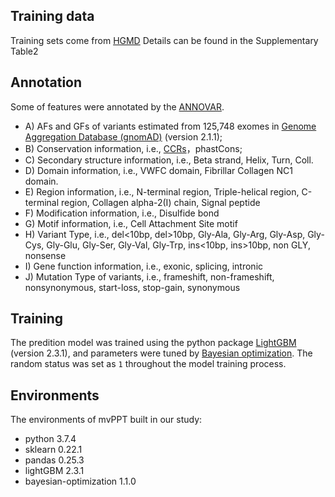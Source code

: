 ## Training data
Training sets come from [HGMD](http://www.hgmd.cf.ac.uk/)
Details can be found in the Supplementary Table2

## Annotation
Some of features were annotated by the [ANNOVAR](https://doc-openbio.readthedocs.io/projects/annovar/en/latest/).  
- A) AFs and GFs of variants estimated from 125,748 exomes in [Genome Aggregation Database (gnomAD)](https://gnomad.broadinstitute.org) (version 2.1.1); 
- B) Conservation information, i.e., [CCRs](https://s3.us-east-2.amazonaws.com/ccrs/ccr.html)，phastCons;
- C) Secondary structure information, i.e., Beta strand, Helix, Turn, Coll.
- D) Domain information, i.e., VWFC domain, Fibrillar Collagen NC1 domain.
- E) Region information, i.e., N-terminal region, Triple-helical region, C-terminal region, Collagen alpha-2(I) chain, Signal peptide
- F) Modification information, i.e., Disulfide bond
- G) Motif information, i.e., Cell Attachment Site motif
- H) Variant Type, i.e., del<10bp, del>10bp, Gly-Ala, Gly-Arg, Gly-Asp, Gly-Cys, Gly-Glu, Gly-Ser, Gly-Val, Gly-Trp, ins<10bp, ins>10bp, non GLY, nonsense
- I) Gene function information, i.e., exonic, splicing, intronic
- J) Mutation Type of variants, i.e., frameshift, non-frameshift, nonsynonymous, start-loss, stop-gain, synonymous

## Training
The predition model was trained using the python package [LightGBM](https://github.com/microsoft/LightGBM) (version 2.3.1), and 
parameters were tuned by [Bayesian optimization](https://github.com/fmfn/BayesianOptimization). The random status was 
set as `1` throughout the model training process.

## Environments
The environments of mvPPT built in our study: 
- python 3.7.4
- sklearn 0.22.1
- pandas 0.25.3
- lightGBM 2.3.1
- bayesian-optimization 1.1.0
